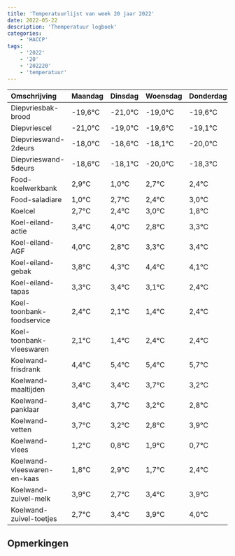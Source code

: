 ```yaml
---
title: 'Temperatuurlijst van week 20 jaar 2022'
date: 2022-05-22
description: 'Themperatuur logboek'
categories:
    - 'HACCP'
tags:
    - '2022'
    - '20'
    - '202220'
    - 'temperatuur'
---
```

|Omschrijving|Maandag|Dinsdag|Woensdag|Donderdag|Vrijdag|Zaterdag|Zondag|
|:---|:---|:---|:---|:---|:---|:---|:---|
|Diepvriesbak-brood|-19,6°C|-21,0°C|-19,0°C|-19,6°C|-19,1°C|-21,0°C|-19,3°C|
|Diepvriescel|-21,0°C|-19,0°C|-19,6°C|-19,1°C|-21,0°C|-19,3°C|-19,6°C|
|Diepvrieswand-2deurs|-18,0°C|-18,6°C|-18,1°C|-20,0°C|-18,3°C|-18,6°C|-18,0°C|
|Diepvrieswand-5deurs|-18,6°C|-18,1°C|-20,0°C|-18,3°C|-18,6°C|-18,0°C|-19,2°C|
|Food-koelwerkbank|2,9°C|1,0°C|2,7°C|2,4°C|3,0°C|1,8°C|2,3°C|
|Food-saladiare|1,0°C|2,7°C|2,4°C|3,0°C|1,8°C|2,3°C|2,4°C|
|Koelcel|2,7°C|2,4°C|3,0°C|1,8°C|2,3°C|2,4°C|2,1°C|
|Koel-eiland-actie|3,4°C|4,0°C|2,8°C|3,3°C|3,4°C|3,1°C|2,4°C|
|Koel-eiland-AGF|4,0°C|2,8°C|3,3°C|3,4°C|3,1°C|2,4°C|3,4°C|
|Koel-eiland-gebak|3,8°C|4,3°C|4,4°C|4,1°C|3,4°C|4,4°C|4,4°C|
|Koel-eiland-tapas|3,3°C|3,4°C|3,1°C|2,4°C|3,4°C|3,4°C|3,7°C|
|Koel-toonbank-foodservice|2,4°C|2,1°C|1,4°C|2,4°C|2,4°C|2,7°C|2,2°C|
|Koel-toonbank-vleeswaren|2,1°C|1,4°C|2,4°C|2,4°C|2,7°C|2,2°C|1,8°C|
|Koelwand-frisdrank|4,4°C|5,4°C|5,4°C|5,7°C|5,2°C|4,8°C|5,9°C|
|Koelwand-maaltijden|3,4°C|3,4°C|3,7°C|3,2°C|2,8°C|3,9°C|2,7°C|
|Koelwand-panklaar|3,4°C|3,7°C|3,2°C|2,8°C|3,9°C|2,7°C|3,4°C|
|Koelwand-vetten|3,7°C|3,2°C|2,8°C|3,9°C|2,7°C|3,4°C|3,9°C|
|Koelwand-vlees|1,2°C|0,8°C|1,9°C|0,7°C|1,4°C|1,9°C|2,0°C|
|Koelwand-vleeswaren-en-kaas|1,8°C|2,9°C|1,7°C|2,4°C|2,9°C|3,0°C|3,0°C|
|Koelwand-zuivel-melk|3,9°C|2,7°C|3,4°C|3,9°C|4,0°C|4,0°C|3,8°C|
|Koelwand-zuivel-toetjes|2,7°C|3,4°C|3,9°C|4,0°C|4,0°C|3,8°C|3,9°C|

## Opmerkingen


